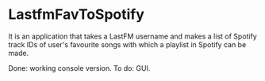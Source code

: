 # LastfmFavToSpotify
It is an application that takes a LastFM username and makes a list of Spotify track IDs of user's favourite songs with which a playlist in Spotify can be made.

Done: working console version.
To do: GUI.

